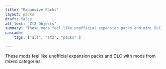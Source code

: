 ```yaml
---
title: "Expansive Packs"
layout: packs
draft: false
alt_text: "Zt2 Objects"
summary: "These mods feel like unofficial expansion packs and mini DLC with mods from mixed categories."
cascade:
    tags: ["all", "zt2", "packs" ]

---
```


These mods feel like unofficial expansion packs and DLC with mods from mixed categories.